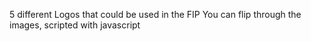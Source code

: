 5 different Logos that could be used in the FIP
You can flip through the images, scripted with javascript
